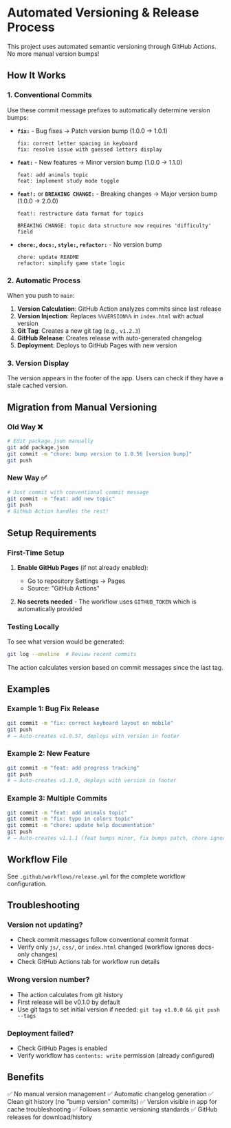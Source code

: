 # Automated Versioning & Release Process

This project uses automated semantic versioning through GitHub Actions. No more manual version bumps!

## How It Works

### 1. Conventional Commits

Use these commit message prefixes to automatically determine version bumps:

- **`fix:`** - Bug fixes → Patch version bump (1.0.0 → 1.0.1)
  ```
  fix: correct letter spacing in keyboard
  fix: resolve issue with guessed letters display
  ```

- **`feat:`** - New features → Minor version bump (1.0.0 → 1.1.0)
  ```
  feat: add animals topic
  feat: implement study mode toggle
  ```

- **`feat!:`** or **`BREAKING CHANGE:`** - Breaking changes → Major version bump (1.0.0 → 2.0.0)
  ```
  feat!: restructure data format for topics

  BREAKING CHANGE: topic data structure now requires 'difficulty' field
  ```

- **`chore:`, `docs:`, `style:`, `refactor:`** - No version bump
  ```
  chore: update README
  refactor: simplify game state logic
  ```

### 2. Automatic Process

When you push to `main`:

1. **Version Calculation**: GitHub Action analyzes commits since last release
2. **Version Injection**: Replaces `%%VERSION%%` in `index.html` with actual version
3. **Git Tag**: Creates a new git tag (e.g., `v1.2.3`)
4. **GitHub Release**: Creates release with auto-generated changelog
5. **Deployment**: Deploys to GitHub Pages with new version

### 3. Version Display

The version appears in the footer of the app. Users can check if they have a stale cached version.

## Migration from Manual Versioning

### Old Way ❌
```bash
# Edit package.json manually
git add package.json
git commit -m "chore: bump version to 1.0.56 [version bump]"
git push
```

### New Way ✅
```bash
# Just commit with conventional commit message
git commit -m "feat: add new topic"
git push
# GitHub Action handles the rest!
```

## Setup Requirements

### First-Time Setup

1. **Enable GitHub Pages** (if not already enabled):
   - Go to repository Settings → Pages
   - Source: "GitHub Actions"

2. **No secrets needed** - The workflow uses `GITHUB_TOKEN` which is automatically provided

### Testing Locally

To see what version would be generated:
```bash
git log --oneline  # Review recent commits
```

The action calculates version based on commit messages since the last tag.

## Examples

### Example 1: Bug Fix Release
```bash
git commit -m "fix: correct keyboard layout on mobile"
git push
# → Auto-creates v1.0.57, deploys with version in footer
```

### Example 2: New Feature
```bash
git commit -m "feat: add progress tracking"
git push
# → Auto-creates v1.1.0, deploys with version in footer
```

### Example 3: Multiple Commits
```bash
git commit -m "feat: add animals topic"
git commit -m "fix: typo in colors topic"
git commit -m "chore: update help documentation"
git push
# → Auto-creates v1.1.1 (feat bumps minor, fix bumps patch, chore ignored)
```

## Workflow File

See `.github/workflows/release.yml` for the complete workflow configuration.

## Troubleshooting

### Version not updating?
- Check commit messages follow conventional commit format
- Verify only `js/`, `css/`, or `index.html` changed (workflow ignores docs-only changes)
- Check GitHub Actions tab for workflow run details

### Wrong version number?
- The action calculates from git history
- First release will be v0.1.0 by default
- Use git tags to set initial version if needed: `git tag v1.0.0 && git push --tags`

### Deployment failed?
- Check GitHub Pages is enabled
- Verify workflow has `contents: write` permission (already configured)

## Benefits

✅ No manual version management
✅ Automatic changelog generation
✅ Clean git history (no "bump version" commits)
✅ Version visible in app for cache troubleshooting
✅ Follows semantic versioning standards
✅ GitHub releases for download/history
